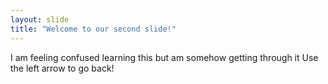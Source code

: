 ```yaml
---
layout: slide
title: "Welcome to our second slide!"
---
```

I am feeling confused learning this but am somehow getting through it
Use the left arrow to go back!
